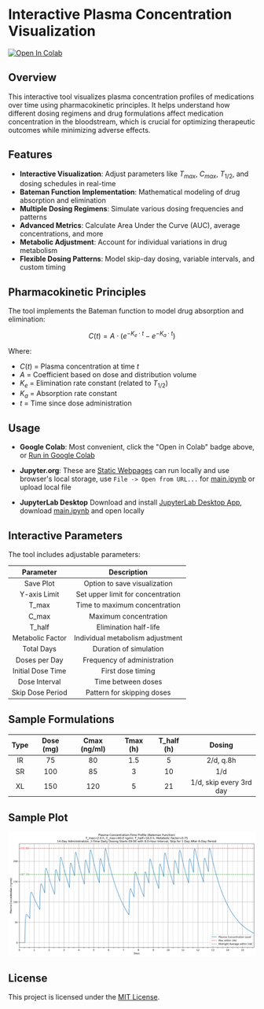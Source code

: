 # Interactive Plasma Concentration Visualization

[![Open In Colab](https://colab.research.google.com/assets/colab-badge.svg)](https://colab.research.google.com/github/LongshengDu/plasma-concentration-vis/blob/master/main.ipynb)

## Overview

This interactive tool visualizes plasma concentration profiles of medications over time using pharmacokinetic principles. It helps understand how different dosing regimens and drug formulations affect medication concentration in the bloodstream, which is crucial for optimizing therapeutic outcomes while minimizing adverse effects.

## Features

* **Interactive Visualization**: Adjust parameters like $T_{max}$, $C_{max}$, $T_{1/2}$, and dosing schedules in real-time
* **Bateman Function Implementation**: Mathematical modeling of drug absorption and elimination
* **Multiple Dosing Regimens**: Simulate various dosing frequencies and patterns
* **Advanced Metrics**: Calculate Area Under the Curve (AUC), average concentrations, and more
* **Metabolic Adjustment**: Account for individual variations in drug metabolism
* **Flexible Dosing Patterns**: Model skip-day dosing, variable intervals, and custom timing

## Pharmacokinetic Principles

The tool implements the Bateman function to model drug absorption and elimination:

$$C(t) = A \cdot (e^{-K_e \cdot t} - e^{-K_a \cdot t})$$

Where:
* $C(t)$ = Plasma concentration at time $t$
* $A$ = Coefficient based on dose and distribution volume
* $K_e$ = Elimination rate constant (related to $T_{1/2}$)
* $K_a$ = Absorption rate constant
* $t$ = Time since dose administration

## Usage

* **Google Colab**: Most convenient, click the "Open in Colab" badge above, or [Run in Google Colab](https://colab.research.google.com/github/LongshengDu/plasma-concentration-vis/blob/master/main.ipynb)

* **Jupyter.org**: These are [Static Webpages](https://jupyter.org/try) can run locally and use browser's local storage, use `File -> Open from URL...` for [main.ipynb](https://raw.githubusercontent.com/LongshengDu/plasma-concentration-vis/refs/heads/master/main.ipynb) or upload local file

* **JupyterLab Desktop** Download and install [JupyterLab Desktop App](https://github.com/jupyterlab/jupyterlab-desktop/releases), download [main.ipynb](https://raw.githubusercontent.com/LongshengDu/plasma-concentration-vis/refs/heads/master/main.ipynb) and open locally 

## Interactive Parameters

The tool includes adjustable parameters:

| Parameter          | Description                           |
|:------------------:|:-------------------------------------:|
| Save Plot          | Option to save visualization          |
| Y-axis Limit       | Set upper limit for concentration     |
| T_max              | Time to maximum concentration         |
| C_max              | Maximum concentration                 |
| T_half             | Elimination half-life                 |
| Metabolic Factor   | Individual metabolism adjustment      |
| Total Days         | Duration of simulation                |
| Doses per Day      | Frequency of administration           |
| Initial Dose Time  | First dose timing                     |
| Dose Interval      | Time between doses                    |
| Skip Dose Period   | Pattern for skipping doses            |

## Sample Formulations

| Type  |  Dose (mg)  | Cmax (ng/ml) |  Tmax (h)  | T_half (h) |          Dosing          |
|:-----:|:-----------:|:------------:|:----------:|:----------:|:------------------------:|
| IR    |     75      |      80      |    1.5     |     5      |        2/d, q.8h         |
| SR    |     100     |      85      |     3      |     10     |           1/d            |
| XL    |     150     |     120      |     5      |     21     | 1/d, skip every 3rd day  |

## Sample Plot

![Plasma Concentration Plot](example_plot.png)

## License

This project is licensed under the [MIT License](LICENSE).
